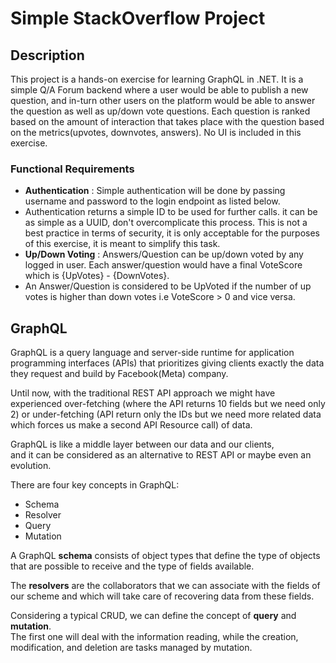 # Simple StackOverflow Project

## Description
This project is a hands-on exercise for learning GraphQL in .NET. It is a simple Q/A Forum backend where a user would be able to publish a new question, and in-turn other users on the platform would be able to answer the question as well as up/down vote questions. Each question is ranked based on the amount of interaction that takes place with the question based on the metrics(upvotes, downvotes, answers). No UI is included in this exercise.

### Functional Requirements
- **Authentication** : Simple authentication will be done by passing username and password to the login endpoint as listed below.
- Authentication returns a simple ID to be used for further calls. it can be as simple as a UUID, don't overcomplicate this process. This is not a best practice in terms of security, it is only acceptable for the purposes of this exercise, it is meant to simplify this task.
- **Up/Down Voting** : Answers/Question can be up/down voted by any logged in user. Each answer/question would have a final VoteScore which is {UpVotes} - {DownVotes}. 
- An Answer/Question is considered to be UpVoted if the number of up votes is higher than down votes i.e VoteScore > 0 and vice versa.

##  GraphQL

GraphQL is a query language and server-side runtime for application programming interfaces (APIs) that prioritizes giving clients exactly the data they request and build by Facebook(Meta) company.

Until now, with the traditional REST API approach we might have experienced over-fetching (where the API returns 10 fields but we need only 2) or under-fetching (API return only the IDs but we need more related data which forces us make a second API Resource call) of data.

GraphQL is like a middle layer between our data and our clients,  
and it can be considered as an alternative to REST API or maybe even an evolution.

There are four key concepts in GraphQL:

-   Schema
-   Resolver
-   Query
-   Mutation

A GraphQL  **schema**  consists of object types that define the type of objects that are possible to receive and the type of fields available.

The  **resolvers**  are the collaborators that we can associate with the fields of our scheme and which will take care of recovering data from these fields.

Considering a typical CRUD, we can define the concept of  **query**  and  **mutation**.  
The first one will deal with the information reading, while the creation, modification, and deletion are tasks managed by mutation.


